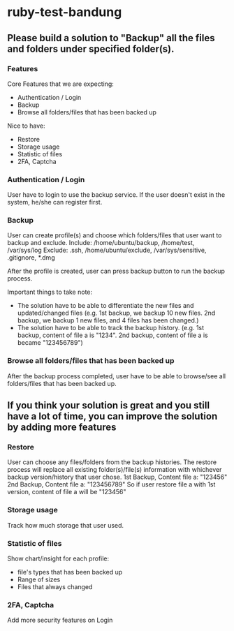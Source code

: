 # ruby-test-bandung

## Please build a solution to "Backup" all the files and folders under specified folder(s).

### Features
Core Features that we are expecting:
* Authentication / Login
* Backup
* Browse all folders/files that has been backed up

Nice to have:
* Restore
* Storage usage
* Statistic of files
* 2FA, Captcha

### Authentication / Login
User have to login to use the backup service. If the user doesn't exist in the system, he/she can register first.

### Backup
User can create profile(s) and choose which folders/files that user want to backup and exclude.
Include: /home/ubuntu/backup, /home/test, /var/sys/log
Exclude: .ssh, /home/ubuntu/exclude, /var/sys/sensitive, .gitignore, *.dmg

After the profile is created, user can press backup button to run the backup process.

Important things to take note:
* The solution have to be able to differentiate the new files and updated/changed files (e.g. 1st backup, we backup 10 new files. 2nd backup, we backup 1 new files, and 4 files has been changed.)
* The solution have to be able to track the backup history. (e.g. 1st backup, content of file a is "1234". 2nd backup, content of file a is became "123456789")

### Browse all folders/files that has been backed up
After the backup process completed, user have to be able to browse/see all folders/files that has been backed up.

## If you think your solution is great and you still have a lot of time, you can improve the solution by adding more features

### Restore
User can choose any files/folders from the backup histories. The restore process will replace all existing folder(s)/file(s) information with whichever backup version/history that user chose.
1st Backup, Content file a: "123456"
2nd Backup, Content file a: "123456789"
So if user restore file a with 1st version, content of file a will be "123456"

### Storage usage
Track how much storage that user used.

### Statistic of files
Show chart/insight for each profile:
* file's types that has been backed up
* Range of sizes
* Files that always changed

### 2FA, Captcha
Add more security features on Login



